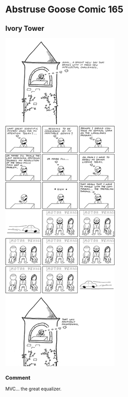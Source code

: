 # Abstruse Goose Comic 165
## Ivory Tower

![image](ivory_tower.png)
### Comment
MVC... the great equalizer.
